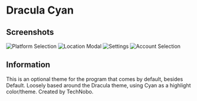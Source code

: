 
# Dracula Cyan

## Screenshots

![Platform Selection](https://i.imgur.com/DC5zkIh.png)
![Location Modal](https://i.imgur.com/4Z4b8yU.png)
![Settings](https://i.imgur.com/4yPEj9P.png)
![Account Selection](https://i.imgur.com/o8Veoxr.png)

## Information

This is an optional theme for the program that comes by default, besides Default. Loosely based around the Dracula theme, using Cyan as a highlight color/theme.
Created by TechNobo.